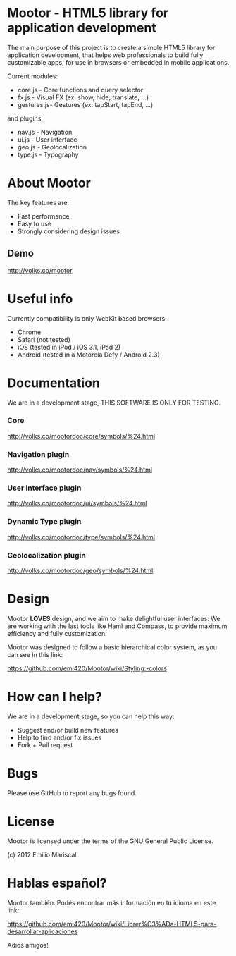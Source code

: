 ﻿
# Mootor - HTML5 library for application development

The main purpose of this project is to create a simple HTML5 library for application development, 
that helps web professionals to build fully customizable apps, for use in browsers 
or embedded in mobile applications.

Current modules:

* core.js - Core functions and query selector
* fx.js - Visual FX (ex: show, hide, translate, ...)
* gestures.js- Gestures (ex: tapStart, tapEnd, ...)

and plugins:

* nav.js - Navigation
* ui.js - User interface
* geo.js - Geolocalization
* type.js - Typography

# About Mootor

The key features are:

* Fast performance
* Easy to use
* Strongly considering design issues

## Demo

http://volks.co/mootor

# Useful info

Currently compatibility is only WebKit based browsers:

* Chrome
* Safari (not tested)
* iOS (tested in iPod / iOS 3.1, iPad 2)
* Android (tested in a Motorola Defy / Android 2.3)

# Documentation

We are in a development stage, THIS SOFTWARE IS ONLY FOR TESTING.

### Core

http://volks.co/mootordoc/core/symbols/%24.html

### Navigation plugin

http://volks.co/mootordoc/nav/symbols/%24.html

### User Interface plugin

http://volks.co/mootordoc/ui/symbols/%24.html

### Dynamic Type plugin

http://volks.co/mootordoc/type/symbols/%24.html

### Geolocalization plugin

http://volks.co/mootordoc/geo/symbols/%24.html

# Design

Mootor **LOVES** design, and we aim to make delightful user interfaces. 
We are working with the last tools like Haml and Compass, to provide maximum 
efficiency and fully customization.

Mootor was designed to follow a basic hierarchical color system,
as you can see in this link:

https://github.com/emi420/Mootor/wiki/Styling:-colors 

# How can I help?

We are in a development stage, so you can help this way:

* Suggest and/or build new features
* Help to find and/or fix issues
* Fork + Pull request

# Bugs

Please use GitHub to report any bugs found. 

# License

Mootor is licensed under the terms of the GNU General Public License.

(c) 2012 Emilio Mariscal

# Hablas español?

Mootor también. Podés encontrar más información en tu idioma en este link:

https://github.com/emi420/Mootor/wiki/Librer%C3%ADa-HTML5-para-desarrollar-aplicaciones

Adios amigos!
